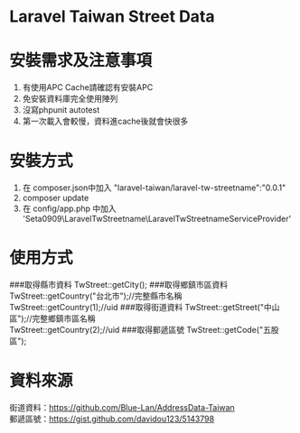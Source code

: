 Laravel Taiwan Street Data
===============

# 安裝需求及注意事項

1. 有使用APC Cache請確認有安裝APC
2. 免安裝資料庫完全使用陣列
3. 沒寫phpunit autotest
4. 第一次載入會較慢，資料進cache後就會快很多

# 安裝方式

1. 在 composer.json中加入 "laravel-taiwan/laravel-tw-streetname":"0.0.1"
2. composer update
3. 在 config/app.php 中加入 'Seta0909\LaravelTwStreetname\LaravelTwStreetnameServiceProvider'

# 使用方式

###取得縣市資料
TwStreet::getCity();
###取得鄉鎮市區資料
TwStreet::getCountry("台北市");//完整縣市名稱<br/>
TwStreet::getCountry(1);//uid
###取得街道資料
TwStreet::getStreet("中山區");//完整鄉鎮市區名稱<br/>
TwStreet::getCountry(2);//uid
###取得郵遞區號
TwStreet::getCode("五股區");<br/>

# 資料來源

街道資料：https://github.com/Blue-Lan/AddressData-Taiwan<br/>
郵遞區號：https://gist.github.com/davidou123/5143798
